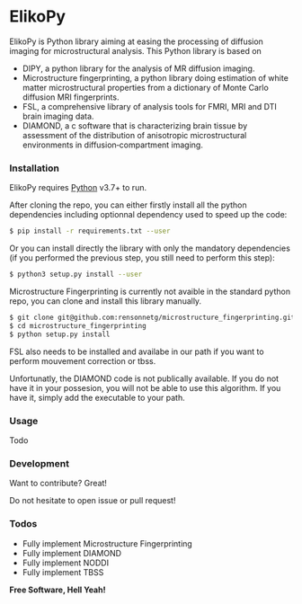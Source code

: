 # ElikoPy


ElikoPy is Python library aiming at easing the processing of diffusion imaging for microstructural analysis. 
This Python library is based on
  - DIPY, a python library for the analysis of MR diffusion imaging.
  - Microstructure fingerprinting, a python library doing estimation of white matter microstructural properties from a dictionary of Monte Carlo diffusion MRI fingerprints.
  - FSL, a comprehensive library of analysis tools for FMRI, MRI and DTI brain imaging data.
  - DIAMOND, a c software that is characterizing brain tissue by assessment of the distribution of anisotropic microstructural environments in diffusion‐compartment imaging.

### Installation

ElikoPy requires [Python](https://www.python.org/) v3.7+ to run.

After cloning the repo, you can either firstly install all the python dependencies including optionnal dependency used to speed up the code:

```sh
$ pip install -r requirements.txt --user
```
Or you can install directly the library with only the mandatory dependencies (if you performed the previous step, you still need to perform this step):

```sh
$ python3 setup.py install --user
```

Microstructure Fingerprinting is currently not avaible in the standard python repo, you can clone and install this library manually.

```sh
$ git clone git@github.com:rensonnetg/microstructure_fingerprinting.git
$ cd microstructure_fingerprinting
$ python setup.py install
```

FSL also needs to be installed and availabe in our path if you want to perform mouvement correction or tbss.

Unfortunatly, the DIAMOND code is not publically available. If you do not have it in your possesion, you will not be able to use this algorithm. If you have it, simply add the executable to your path. 

### Usage

Todo

### Development

Want to contribute? Great!

Do not hesitate to open issue or pull request!
### Todos

 - Fully implement Microstructure Fingerprinting
 - Fully implement DIAMOND
 - Fully implement NODDI
 - Fully implement TBSS


**Free Software, Hell Yeah!**
